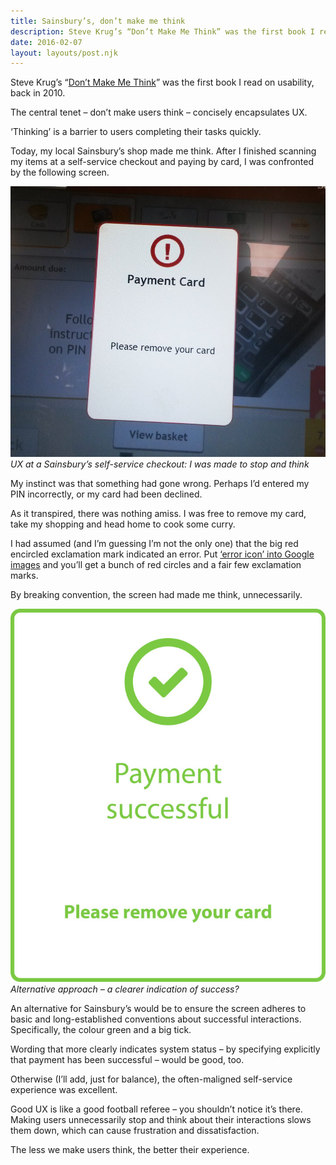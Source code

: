 ```yaml
---
title: Sainsbury’s, don’t make me think
description: Steve Krug’s “Don’t Make Me Think” was the first book I read on usability...
date: 2016-02-07
layout: layouts/post.njk
---
```


Steve Krug’s “[Don’t Make Me Think](https://www.amazon.co.uk/Dont-Make-Me-Think-Usability/dp/0321965515/)” was the first book I read on usability, back in 2010\.

The central tenet – don’t make users think – concisely encapsulates UX.

‘Thinking’ is a barrier to users completing their tasks quickly.

Today, my local Sainsbury’s shop made me think. After I finished scanning my items at a self-service checkout and paying by card, I was confronted by the following screen.

![UX at Sainsbury's: stop and think](/img/Sainsburys-payment-card-edit.jpg)<em>UX at a Sainsbury’s self-service checkout: I was made to stop and think</em>

My instinct was that something had gone wrong. Perhaps I’d entered my PIN incorrectly, or my card had been declined.

As it transpired, there was nothing amiss. I was free to remove my card, take my shopping and head home to cook some curry.
 
I had assumed (and I’m guessing I’m not the only one) that the big red encircled exclamation mark indicated an error. Put [‘error icon’ into Google images](https://www.google.co.uk/search?q=error+message&source=lnms&tbm=isch&sa=X&ved=0ahUKEwjH4Kq2tebKAhWBmx4KHS-6Br0Q_AUIBygB&biw=1271&bih=624&dpr=2#tbm=isch&q=error+icon) and you’ll get a bunch of red circles and a fair few exclamation marks.

By breaking convention, the screen had made me think, unnecessarily.

![Alternative approach - better UX?](/img/Sainsburys-payment-card-concept-720x852.jpg)<em>Alternative approach – a clearer indication of success?</em>

An alternative for Sainsbury’s would be to ensure the screen adheres to basic and long-established conventions about successful interactions. Specifically, the colour green and a big tick.

Wording that more clearly indicates system status – by specifying explicitly that payment has been successful – would be good, too.

Otherwise (I’ll add, just for balance), the often-maligned self-service experience was excellent.

Good UX is like a good football referee – you shouldn’t notice it’s there. Making users unnecessarily stop and think about their interactions slows them down, which can cause frustration and dissatisfaction.

The less we make users think, the better their experience.
